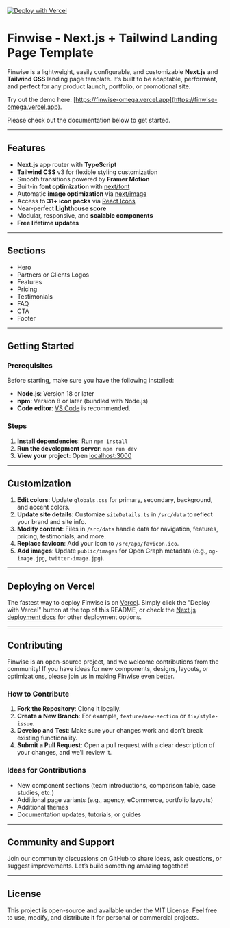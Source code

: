 [![Deploy with Vercel](https://vercel.com/button)](https://vercel.com/new/clone?repository-url=https%3A%2F%2Fgithub.com%2Fnexi-launch%2Ffinwise-landing-page)

# Finwise - Next.js + Tailwind Landing Page Template

Finwise is a lightweight, easily configurable, and customizable **Next.js** and **Tailwind CSS** landing page template. It’s built to be adaptable, performant, and perfect for any product launch, portfolio, or promotional site.

Try out the demo here: [https://finwise-omega.vercel.app](https://finwise-omega.vercel.app).

Please check out the documentation below to get started.

---

## Features

- **Next.js** app router with **TypeScript**
- **Tailwind CSS** v3 for flexible styling customization
- Smooth transitions powered by **Framer Motion**
- Built-in **font optimization** with [next/font](https://nextjs.org/docs/app/api-reference/components/font)
- Automatic **image optimization** via [next/image](https://nextjs.org/docs/app/building-your-application/optimizing/images)
- Access to **31+ icon packs** via [React Icons](https://react-icons.github.io/react-icons/)
- Near-perfect **Lighthouse score**
- Modular, responsive, and **scalable components**
- **Free lifetime updates**

---

## Sections

- Hero
- Partners or Clients Logos
- Features
- Pricing
- Testimonials
- FAQ
- CTA
- Footer

---

## Getting Started

### Prerequisites

Before starting, make sure you have the following installed:

- **Node.js**: Version 18 or later
- **npm**: Version 8 or later (bundled with Node.js)
- **Code editor**: [VS Code](https://code.visualstudio.com/) is recommended.

### Steps

1. **Install dependencies**: Run `npm install`
2. **Run the development server**: `npm run dev`
3. **View your project**: Open [localhost:3000](http://localhost:3000)

---

## Customization

1. **Edit colors**: Update `globals.css` for primary, secondary, background, and accent colors.
2. **Update site details**: Customize `siteDetails.ts` in `/src/data` to reflect your brand and site info.
3. **Modify content**: Files in `/src/data` handle data for navigation, features, pricing, testimonials, and more.
4. **Replace favicon**: Add your icon to `/src/app/favicon.ico`.
5. **Add images**: Update `public/images` for Open Graph metadata (e.g., `og-image.jpg`, `twitter-image.jpg`).

---

## Deploying on Vercel

The fastest way to deploy Finwise is on [Vercel](https://vercel.com/). Simply click the "Deploy with Vercel" button at the top of this README, or check the [Next.js deployment docs](https://vercel.com/docs/deployments/deployment-methods) for other deployment options.

---

## Contributing

Finwise is an open-source project, and we welcome contributions from the community! If you have ideas for new components, designs, layouts, or optimizations, please join us in making Finwise even better.

### How to Contribute

1. **Fork the Repository**: Clone it locally.
2. **Create a New Branch**: For example, `feature/new-section` or `fix/style-issue`.
3. **Develop and Test**: Make sure your changes work and don't break existing functionality.
4. **Submit a Pull Request**: Open a pull request with a clear description of your changes, and we'll review it.

### Ideas for Contributions

- New component sections (team introductions, comparison table, case studies, etc.)
- Additional page variants (e.g., agency, eCommerce, portfolio layouts)
- Additional themes
- Documentation updates, tutorials, or guides

---

## Community and Support

Join our community discussions on GitHub to share ideas, ask questions, or suggest improvements. Let’s build something amazing together!


--- 

## License

This project is open-source and available under the MIT License. Feel free to use, modify, and distribute it for personal or commercial projects.
